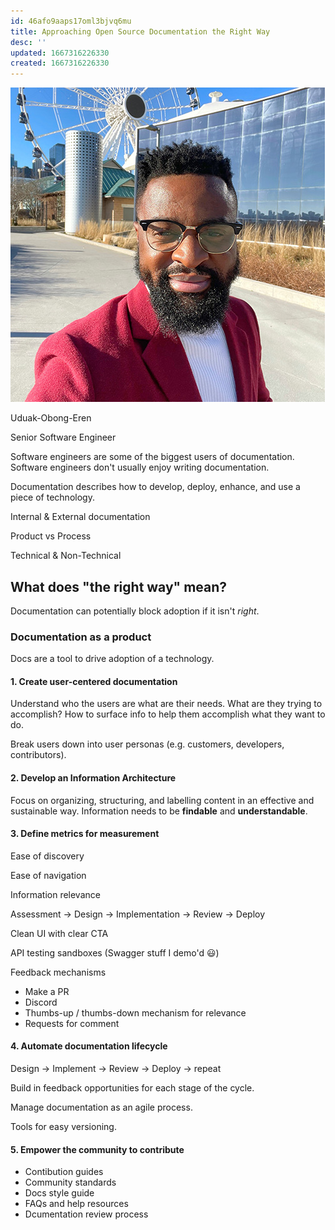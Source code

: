 ```yaml
---
id: 46afo9aaps17oml3bjvq6mu
title: Approaching Open Source Documentation the Right Way
desc: ''
updated: 1667316226330
created: 1667316226330
---
```


![Uduak Obong-Eren](images/9335c00be331a71b3d58c331fe76a2aeeaba8499ae16331060481b6a6ac12e22.png)

Uduak-Obong-Eren

Senior Software Engineer


Software engineers are some of the biggest users of documentation.
Software engineers don't usually enjoy writing documentation.

Documentation describes how to develop, deploy, enhance, and use a piece of technology.

Internal & External documentation

Product vs Process

Technical & Non-Technical

## What does "the right way" mean?

Documentation can potentially block adoption if it isn't _right_.

### Documentation as a product

Docs are a tool to drive adoption of a technology.

#### 1. Create user-centered documentation

Understand who the users are what are their needs.
What are they trying to accomplish?
How to surface info to help them accomplish what they want to do.

Break users down into user personas (e.g. customers, developers, contributors).

#### 2. Develop an Information Architecture

Focus on organizing, structuring, and labelling content in an effective and sustainable way.
Information needs to be **findable** and **understandable**.

#### 3. Define metrics for measurement


Ease of discovery

Ease of navigation

Information relevance

Assessment -> Design -> Implementation -> Review -> Deploy

Clean UI with clear CTA

API testing sandboxes (Swagger stuff I demo'd 😃)

Feedback mechanisms
* Make a PR
* Discord
* Thumbs-up / thumbs-down mechanism for relevance
* Requests for comment

#### 4. Automate documentation lifecycle

Design -> Implement -> Review -> Deploy -> repeat

Build in feedback opportunities for each stage of the cycle.

Manage documentation as an agile process.

Tools for easy versioning.

#### 5. Empower the community to contribute

- Contibution guides
- Community standards
- Docs style guide
- FAQs and help resources
- Dcumentation review process
